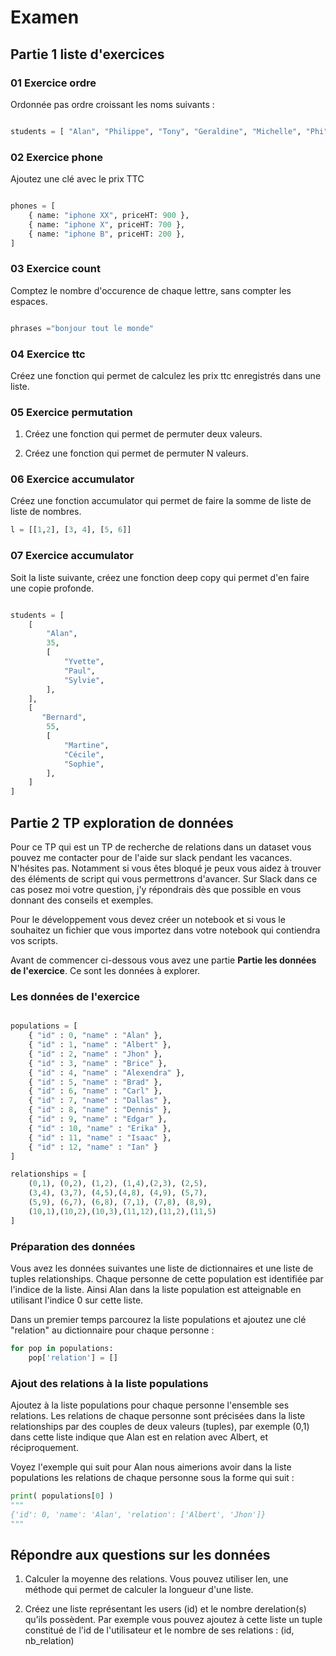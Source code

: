 # Examen

## Partie 1 liste d'exercices

### 01 Exercice ordre

Ordonnée pas ordre croissant les noms suivants :

```python

students = [ "Alan", "Philippe", "Tony", "Geraldine", "Michelle", "Phi" ]

```

### 02 Exercice phone

Ajoutez une clé avec le prix TTC

```python

phones = [
    { name: "iphone XX", priceHT: 900 },
    { name: "iphone X", priceHT: 700 },
    { name: "iphone B", priceHT: 200 },
]
```

### 03 Exercice count

Comptez le nombre d'occurence de chaque lettre, sans compter les espaces.

```python

phrases ="bonjour tout le monde"
```

### 04 Exercice ttc

Créez une fonction qui permet de calculez les prix ttc enregistrés dans une liste.

### 05 Exercice permutation

1. Créez une fonction qui permet de permuter deux valeurs.

2. Créez une fonction qui permet de permuter N valeurs.

### 06 Exercice accumulator

Créez une fonction accumulator qui permet de faire la somme de liste de liste de nombres.

```python
l = [[1,2], [3, 4], [5, 6]]
```

### 07 Exercice accumulator

Soit la liste suivante, créez une fonction deep copy qui permet d'en faire une copie profonde.

```python

students = [
    [
        "Alan",
        35,
        [
            "Yvette",
            "Paul",
            "Sylvie",
        ],
    ],
    [
       "Bernard",
        55,
        [
            "Martine",
            "Cécile",
            "Sophie",
        ],
    ]
]
```

## Partie 2 TP exploration de données

Pour ce TP qui est un TP de recherche de relations dans un dataset vous pouvez me contacter pour de l'aide sur slack pendant les vacances. N'hésites pas. Notamment si vous êtes bloqué je peux vous aidez à trouver des éléments de script qui vous permettrons d'avancer. Sur Slack dans ce cas posez moi votre question, j'y répondrais dès que possible en vous donnant des conseils et exemples.

Pour le développement vous devez créer un notebook et si vous le souhaitez un fichier que vous importez dans votre notebook qui contiendra vos scripts.

Avant de commencer ci-dessous vous avez une partie **Partie les données de l'exercice**. Ce sont les données à explorer.

### Les données de l'exercice

```python

populations = [
    { "id" : 0, "name" : "Alan" },
    { "id" : 1, "name" : "Albert" },
    { "id" : 2, "name" : "Jhon" },
    { "id" : 3, "name" : "Brice" },
    { "id" : 4, "name" : "Alexendra" },
    { "id" : 5, "name" : "Brad" },
    { "id" : 6, "name" : "Carl" },
    { "id" : 7, "name" : "Dallas" },
    { "id" : 8, "name" : "Dennis" },
    { "id" : 9, "name" : "Edgar" },
    { "id" : 10, "name" : "Erika" },
    { "id" : 11, "name" : "Isaac" },
    { "id" : 12, "name" : "Ian" }
]

relationships = [
    (0,1), (0,2), (1,2), (1,4),(2,3), (2,5),
    (3,4), (3,7), (4,5),(4,8), (4,9), (5,7),
    (5,9), (6,7), (6,8), (7,1), (7,8), (8,9),
    (10,1),(10,2),(10,3),(11,12),(11,2),(11,5)
]

```

### Préparation des données

Vous avez les données suivantes une liste de dictionnaires et une liste de tuples relationships. Chaque personne de cette population est identifiée par l'indice de la liste. Ainsi Alan dans la liste population est atteignable en utilisant l'indice 0 sur cette liste.

Dans un premier temps parcourez la liste populations et ajoutez une clé "relation" au dictionnaire pour chaque personne :

```python
for pop in populations:
    pop['relation'] = []

```

### Ajout des relations à la liste populations

Ajoutez à la liste populations pour chaque personne l'ensemble ses relations. Les relations de chaque personne sont précisées dans la liste relationships par des couples de deux valeurs (tuples), par exemple (0,1) dans cette liste indique que Alan est en relation avec Albert, et réciproquement.

Voyez l'exemple qui suit pour Alan nous aimerions avoir dans la liste populations les relations de chaque personne sous la forme qui suit :

```python
print( populations[0] )
"""
{'id': 0, 'name': 'Alan', 'relation': ['Albert', 'Jhon']}
"""
 ```

## Répondre aux questions sur les données

1. Calculer la moyenne des relations. Vous pouvez utiliser len, une méthode qui permet de calculer la longueur d'une liste.

2. Créez une liste représentant les users (id) et le nombre derelation(s) qu’ils possèdent. Par exemple vous pouvez ajoutez à cette liste un tuple constitué de l'id de l'utilisateur et le nombre de ses relations : (id, nb_relation)

